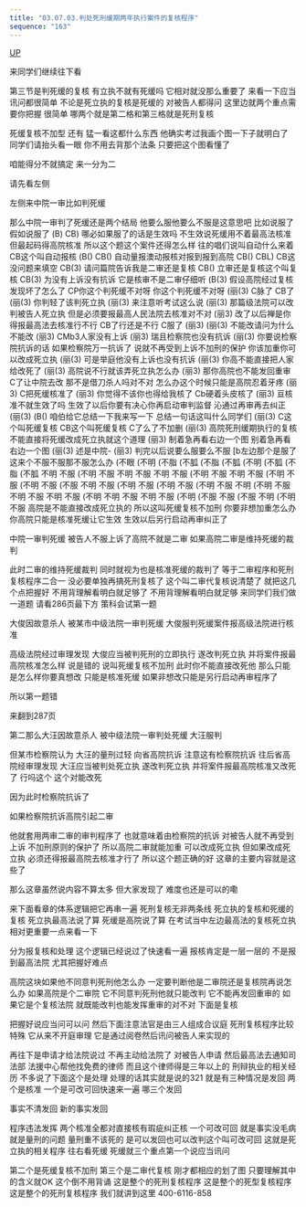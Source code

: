 ```yaml
---
title: "03.07.03.判处死刑缓期两年执行案件的复核程序"
sequence: "163"
---
```


[UP](/law/criminal-procedure-law-index.html)

来同学们继续往下看

第三节是判死缓的复核
有立执不就有死缓吗
它相对就没那么重要了
来看一下应当讯问都很简单
不论是死立执的复核是死缓的
对被告人都得问
这里边就两个重点需要你把握
很简单
哪两个就是第二格和第三格就是死刑复核

死缓复核不加型
还有
猛一看这都什么东西
他确实考过我画个图一下子就明白了
同学们请抬头看一眼
你不用去背那个法条
只要把这个图看懂了

咱能得分不就搞定
来一分为二

请先看左侧

左侧来中院一审比如判死缓

那么中院一审判了死缓还是两个结局
他要么服他要么不服是这意思吧
比如说服了
假如说服了
(B)
CB)
哪必如果服了的话是生效吗
不生效说死缓用不着最高法核准
但最起码得高院核准
所以这个题这个案件还得怎么样
往的唱们说叫自动什么来着
CB这个叫自动报核
(B()
CB()
自动量报澳动报核对报到报到高院
CB()
CBL)
CB这没问题来填空
CB(3)
请问篇院告诉我是二审还是复核
CB()
立审还是复核这个叫复核
CB(3)
为没有上诉没有抗诉
它是核审不是二审仔细听
(B(3)
假设高院经过复核发现坏了怎么了
CP你这个判死缓不对呀
你这个判死缓不对呀
(丽(3)
C脉了
CB了
(丽(3)
你判轻了该判死立执
(丽(3)
来注意听考试这么说
(丽(3)
那篇级法院可以改判被告人死立执
但是必须要报最高人民法院去核准对不对
(丽3)
改了以后禅是你得报最高法去核准行不行
CB了行还是不行
C服了
(丽3)
(丽(3)
不能改请问为什么不能改
(丽3)
CMb3人家没有上诉
(丽3)
瑞且检察院也没有抗诉
(丽(3)
你要说检察院抗诉的话
如果检察院万一抗诉了
说就不再受到上诉不加刑的保护
你该加重你可以改成死立执
(丽(3)
可是举庭他没有上诉也没有抗诉
(丽(3)
你高不能直接把人家给改死了
(丽(3)
高院说不行就该弄死立执怎么办
(丽3)
那你高院也不能发回重审
C了让中院去改
那不是借刀杀人吗对不对
怎么办这个时候只能是高院忍着牙疼
(丽3)
C把死缓核准了
(丽3)
你觉得不该你也得给我核了
Cb硬着头皮核了
(丽3)
亘核准不就生效了吗
生效了以后你要有决心你再启动审判监督
沁通过再审再去纠正
(丽(3)
(B()
咱伯给它总结一下我来写一下
总结一句话这叫什么同学们
(丽(3)
C这个叫死缓复核
CB这个叫死缓复核
C了么了不加删
(丽(3)
高院死刑缓期执行的复核
不能直接将死缓改成死立执就这个道理
(丽3)
制着急再看右边一个图
别着急再看右边一个图
(丽(3)
述是中院-
(丽3)
判完以后说要么服要么不服
[b左边那个是服了
这来个不服不服那不服怎么办
(不眼
(不明
(不脂
(不胍
(不脂
(不胍
(不明
(不胍
(不脂
(不胍
不明
不服
(不明
不服
不明
不服
不明
不服
(不明
不服
不明
不服
(不明
不服
(不明
不服
(不服
不明
不服
(不明
不服
(不明
不服
(不明
不服
不明
(不明
不服
不明
不服
不明
不服
(不明
不明
不服
不明
不服
(不明
(不服
不服
(不服
不明
(不明
不服
高院是不能直接改成死立执的
所以这叫死缓复核不加刑
你要非想加重怎么办
你高院只能是核准死缓让它生效
生效以后另行启动再审纠正了

中院一审判死缓
被告人不服上诉了高院不就是二审
如果高院二审是维持死缓的裁判

此时二审的维持死缓裁判
同时就视为也是核准死缓的裁判了
等于二审程序和死刑复核程序二合一
没必要单独再搞死刑复核了
这个叫二审代复核说清楚了
就把这几个点把握好
不用背理解看明白就足够了
不用背理解看明白就足够
来同学们我们做一道题
请看286页最下方
策科会试第一题

大俊因故意杀人
被某市中级法院一审判死缓
大俊服判死缓案件报高级法院进行核准

高级法院经过审理发现
大俊应当被判死刑的立即执行
遂改判死立执
并将案件报最高院核准怎么样
说是错的
说叫死缓复核不加刑
此时你不能直接改死他
那么只能是怎么样你要真想改
只能是核准死缓
如果非想改只能是另行启动再审程序了

所以第一题错

来翻到287页

第二那么大汪因故意杀人
被中级法院一审判处死缓
大汪服判

但某市检察院认为
大汪的量刑过轻
向省高院抗诉
注意这有检察院抗诉
往后省高院经审理发现
大汪应当被判处死立执
遂改判死立执
并将案件报最高院核准又改死了
行吗这个
这个对能改死

因为此时检察院抗诉了

如果检察院抗诉高院引起二审

他就套用两审二审的审判程序了
也就意味着由检察院的抗诉
对被告人就不再受到上诉
不加刑原则的保护了
所以高院二审就能加重
可以改成死立执
但如果改成死立执
必须还得报最高院去核准才行了
所以这个题正确的好
这章的主要内容就是这些了

那么这章虽然说内容不算太多
但大家发现了
难度也还是可以的嘞

来下面看章的体系逻辑把它再串一遍
死刑复核无非两条线
死立执的复核和死缓的复核
死立执最高法说了算
死缓是高院说了算
在考试当中左边最高法的复核死立执
相对更重要一点来看一下

分为报复核和处理
这个逻辑已经说过了快速看一遍
报核肯定是一层一层的
不是报到最高法院
尤其把握好难点

高院这块如果他不同意判死刑他怎么办
一定要判断他是二审院还是复核院再说怎么办
如果高院是个二审院
它不同意判死刑他就只能改判
它不能再发回重审的
如果它是个复核法院
就既能改判也能发挥重审的对不对
下面是复核

把握好说应当问可以问
然后下面注意法官是由三人组成合议庭
死刑复核程序比较特殊
它从来不开庭审理
它是通过阅卷然后讯问被告人来实现的

再往下是申请才给法院说过
不再主动给法院了
对被告人申请
然后最高法去通知司法部
法援中心帮他找免费的律师
而且这个律师得是三年以上的
刑辩执业的相关经历
不多说了下面这个是处理
处理的话其实就是说的321
就是有三种情况是发回
两个是核准
一个是可改可回快速来一遍
哪三个发回

事实不清发回
新的事实发回

程序违法发挥
两个核准全都对直接核有瑕疵纠正核
一个可改可回
就是事实没毛病
就是量刑的问题
量刑重不该死的
是可以发回也可以改判这个叫可改可回
这就是死立执的相关程序
往右看死缓
死缓就三个重点第一个说应当讯问

第二个是死缓复核不加刑
第三个是二审代复核
刚才都相应的划了图
只要理解其中的含义就OK
这个倒不用背诵
这是整个的死刑复核程序
这是整个的死型复核程序
这是整个的死刑复核程序
我们就讲到这里
400-6116-858
